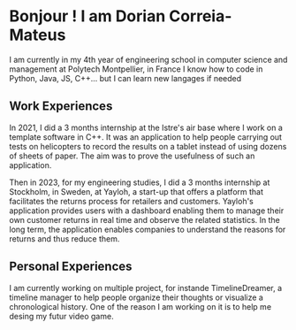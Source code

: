 # Bonjour ! I am Dorian Correia-Mateus

I am currently in my 4th year of engineering school in computer science and management at Polytech Montpellier, in France
I know how to code in Python, Java, JS, C++... but I can learn new langages if needed

## Work Experiences
In 2021, I did a 3 months internship at the Istre's air base where I work on a template software in C++. It was an application to help people carrying out tests on helicopters to record the results on a tablet instead of using dozens of sheets of paper. The aim was to prove the usefulness of such an application.

Then in 2023, for my engineering studies, I did a 3 months internship at Stockholm, in Sweden, at Yayloh, a start-up that offers a platform that facilitates the returns process for retailers and customers. Yayloh's application provides users with a dashboard enabling them to manage their own customer returns in real time and observe the related statistics. In the long term, the application enables companies to understand the reasons for returns and thus reduce them.

## Personal Experiences
I am currently working on multiple project, for instande TimelineDreamer, a timeline manager to help people organize their thoughts or visualize a chronological history. One of the reason I am working on it is to help me desing my futur video game.


